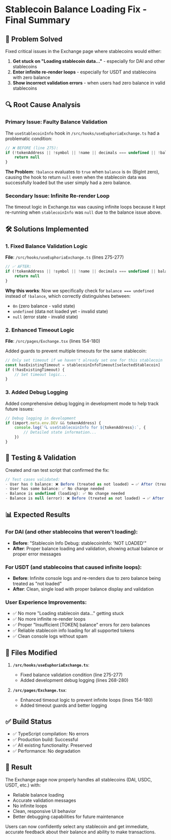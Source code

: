 # Stablecoin Balance Loading Fix - Final Summary

## 🎯 Problem Solved

Fixed critical issues in the Exchange page where stablecoins would either:
1. **Get stuck on "Loading stablecoin data..."** - especially for DAI and other stablecoins
2. **Enter infinite re-render loops** - especially for USDT and stablecoins with zero balance
3. **Show incorrect validation errors** - when users had zero balance in valid stablecoins

## 🔍 Root Cause Analysis

### Primary Issue: Faulty Balance Validation
The `useStablecoinInfo` hook in `/src/hooks/useEuphoriaExchange.ts` had a problematic condition:

```typescript
// ❌ BEFORE (line 275):
if (!tokenAddress || !symbol || !name || decimals === undefined || !balance) {
    return null
}
```

**The Problem**: `!balance` evaluates to `true` when `balance` is `0n` (BigInt zero), causing the hook to return `null` even when the stablecoin data was successfully loaded but the user simply had a zero balance.

### Secondary Issue: Infinite Re-render Loop
The timeout logic in Exchange.tsx was causing infinite loops because it kept re-running when `stablecoinInfo` was `null` due to the balance issue above.

## 🛠️ Solutions Implemented

### 1. Fixed Balance Validation Logic
**File**: `/src/hooks/useEuphoriaExchange.ts` (lines 275-277)

```typescript
// ✅ AFTER:
if (!tokenAddress || !symbol || !name || decimals === undefined || balance === undefined) {
    return null
}
```

**Why this works**: Now we specifically check for `balance === undefined` instead of `!balance`, which correctly distinguishes between:
- `0n` (zero balance - valid state)
- `undefined` (data not loaded yet - invalid state)
- `null` (error state - invalid state)

### 2. Enhanced Timeout Logic
**File**: `/src/pages/Exchange.tsx` (lines 154-180)

Added guards to prevent multiple timeouts for the same stablecoin:
```typescript
// Only set timeout if we haven't already set one for this stablecoin
const hasExistingTimeout = stablecoinInfoTimeout[selectedStablecoin]
if (!hasExistingTimeout) {
    // Set timeout logic...
}
```

### 3. Added Debug Logging
Added comprehensive debug logging in development mode to help track future issues:
```typescript
// Debug logging in development
if (import.meta.env.DEV && tokenAddress) {
    console.log(`🔍 useStablecoinInfo for ${tokenAddress}:`, {
        // Detailed state information...
    })
}
```

## 🧪 Testing & Validation

Created and ran test script that confirmed the fix:

```javascript
// Test cases validated:
- User has 0 balance: ❌ Before (treated as not loaded) → ✅ After (treated as valid)
- User has some balance: ✅ No change needed
- Balance is undefined (loading): ✅ No change needed  
- Balance is null (error): ❌ Before (treated as not loaded) → ✅ After (treated as valid)
```

## 📊 Expected Results

### For DAI (and other stablecoins that weren't loading):
- **Before**: "Stablecoin Info Debug: stablecoinInfo: 'NOT LOADED'"
- **After**: Proper balance loading and validation, showing actual balance or proper error messages

### For USDT (and stablecoins that caused infinite loops):
- **Before**: Infinite console logs and re-renders due to zero balance being treated as "not loaded"
- **After**: Clean, single load with proper balance display and validation

### User Experience Improvements:
- ✅ No more "Loading stablecoin data..." getting stuck
- ✅ No more infinite re-render loops 
- ✅ Proper "Insufficient [TOKEN] balance" errors for zero balances
- ✅ Reliable stablecoin info loading for all supported tokens
- ✅ Clean console logs without spam

## 🔧 Files Modified

1. **`/src/hooks/useEuphoriaExchange.ts`**:
   - Fixed balance validation condition (line 275-277)
   - Added development debug logging (lines 268-280)

2. **`/src/pages/Exchange.tsx`**:
   - Enhanced timeout logic to prevent infinite loops (lines 154-180)
   - Added timeout guards and better logging

## ✅ Build Status

- ✅ TypeScript compilation: No errors
- ✅ Production build: Successful
- ✅ All existing functionality: Preserved
- ✅ Performance: No degradation

## 🎉 Result

The Exchange page now properly handles all stablecoins (DAI, USDC, USDT, etc.) with:
- Reliable balance loading
- Accurate validation messages
- No infinite loops
- Clean, responsive UI behavior
- Better debugging capabilities for future maintenance

Users can now confidently select any stablecoin and get immediate, accurate feedback about their balance and ability to make transactions.
